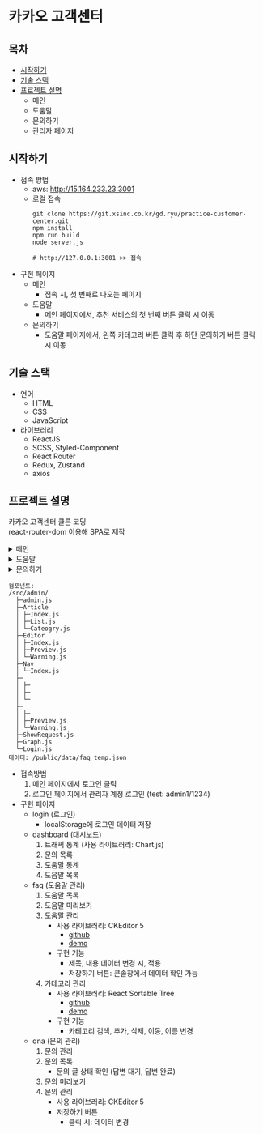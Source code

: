 # 카카오 고객센터

## 목차

- [시작하기](#시작하기)
- [기술 스택](#기술-스택)
- [프로젝트 설명](#프로젝트-설명)
  - 메인
  - 도움말
  - 문의하기
  - 관리자 페이지

## 시작하기

- 접속 방법
  - aws: http://15.164.233.23:3001
  - 로컬 접속
    ```
    git clone https://git.xsinc.co.kr/gd.ryu/practice-customer-center.git
    npm install
    npm run build
    node server.js

    # http://127.0.0.1:3001 >> 접속
    ```
- 구현 페이지
  - 메인
    - 접속 시, 첫 번째로 나오는 페이지
  - 도움말
    - 메인 페이지에서, 추천 서비스의 첫 번째 버튼 클릭 시 이동
  - 문의하기
    - 도움말 페이지에서, 왼쪽 카테고리 버튼 클릭 후 하단 문의하기 버튼 클릭 시 이동

## 기술 스택

- 언어
  - HTML
  - CSS
  - JavaScript
- 라이브러리
  - ReactJS
  - SCSS, Styled-Component
  - React Router
  - Redux, Zustand
  - axios

## 프로젝트 설명

카카오 고객센터 클론 코딩  
react-router-dom 이용해 SPA로 제작

<details>
<summary>메인</summary>

```
컴포넌트: /src/comp-root
데이터:
/public/data/
  ├─footer.json
  ├─header.json
  ├─mainAll.json
  ├─mainRecommend.json
  └─sub.json
```
</details>

<details>
<summary>도움말</summary>

```
컴포넌트:
/src/faq
  ├─BreadCrumbs.js
  ├─Detail.js
  └─SideMenu.js
데이터: /public/data/faq.json
```
- 작동 방식

  1. /src/Route/RouteFaq.js에서 react-router-dom의 `useLocation()` hook을 이용해 query string 분석 및 query 변수 선언
      - query string 형태
        `service: 서비스 id category: 카테고리 id platform: 플랫폼 id articleId: 아티클 id`
  2. query 이용, /public/data/faq.json 데이터 추출
    쿼리스트링에
      - service 있을 경우, json의 `service[query.service]`
      - category 있을 경우, json의 `category[query.service][query.category]`
      - platform 있을 경우, json의 `platform[query.service][query.category][query.platform]`
      - articleId 있을 경우, json의 `article[query.service][query.category][query.platform][query.articleId]`
  3. 변경된 데이터 사용
      - React Hook Form, yup 이용해 유효성 검사
      - 국가 코드 선택 시 검색 - 유효성 검사 통과 후 문의 접수 시 원래 페이지로 이동
  4. 버튼(`<Link />`) 클릭 시, query string을 가진 url로 접속하도록 설정
</details>

<details>
<summary>문의하기</summary>

```
컴포넌트: /src/components/Request.js
데이터: /public/data/countryNumber.json
```
</details>

<!-- <details>
<summary>관리자 페이지</summary> -->

```
컴포넌트:
/src/admin/
  ├─admin.js
  ├─Article
  │ ├─Index.js
  │ ├─List.js
  │ └─Cateogry.js
  ├─Editor
  │ ├─Index.js
  │ ├─Preview.js
  │ └─Warning.js
  ├─Nav
  │ └─Index.js
  ├─
  │ ├─
  │ ├─
  │ └─
  ├─
  │ ├─
  │ ├─Preview.js
  │ └─Warning.js
  ├─ShowRequest.js
  ├─Graph.js
  └─Login.js
데이터: /public/data/faq_temp.json
```
- 접속방법
  1. 메인 페이지에서 로그인 클릭
  2. 로그인 페이지에서 관리자 계정 로그인 (test: admin1/1234)
- 구현 페이지
  - login (로그인)
    - localStorage에 로그인 데이터 저장
  - dashboard (대시보드)
    1. 트래픽 통계 (사용 라이브러리: Chart.js)
    2. 문의 목록
    3. 도움말 통계
    4. 도움말 목록
  - faq (도움말 관리)
    1. 도움말 목록
    2. 도움말 미리보기
    3. 도움말 관리
        - 사용 라이브러리: CKEditor 5
          - [github](https://github.com/ckeditor/ckeditor5)
          - [demo](https://ckeditor.com/ckeditor-5/demo/)
       - 구현 기능
          - 제목, 내용 데이터 변경 시, 적용
          - 저장하기 버튼: 콘솔창에서 데이터 확인 가능
    4. 카테고리 관리
        - 사용 라이브러리: React Sortable Tree
           - [github](https://github.com/frontend-collective/react-sortable-tree)
           - [demo](https://frontend-collective.github.io/react-sortable-tree/)
        - 구현 기능
           - 카테고리 검색, 추가, 삭제, 이동, 이름 변경
  - qna (문의 관리)
    1. 문의 관리
    2. 문의 목록
         - 문의 글 상태 확인 (답변 대기, 답변 완료)
    3. 문의 미리보기
    4. 문의 관리
          - 사용 라이브러리: CKEditor 5
          - 저장하기 버튼
            - 클릭 시: 데이터 변경
<!-- </details> -->
